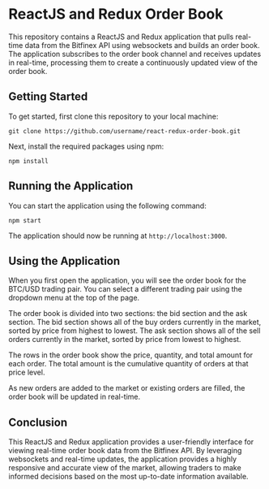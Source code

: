 

# ReactJS and Redux Order Book

This repository contains a ReactJS and Redux application that pulls real-time data from the Bitfinex API using websockets and builds an order book. The application subscribes to the order book channel and receives updates in real-time, processing them to create a continuously updated view of the order book.

## Getting Started

To get started, first clone this repository to your local machine:

```
git clone https://github.com/username/react-redux-order-book.git
```

Next, install the required packages using npm:

```
npm install
```

## Running the Application

You can start the application using the following command:

```
npm start
```

The application should now be running at `http://localhost:3000`.

## Using the Application

When you first open the application, you will see the order book for the BTC/USD trading pair. You can select a different trading pair using the dropdown menu at the top of the page.

The order book is divided into two sections: the bid section and the ask section. The bid section shows all of the buy orders currently in the market, sorted by price from highest to lowest. The ask section shows all of the sell orders currently in the market, sorted by price from lowest to highest.

The rows in the order book show the price, quantity, and total amount for each order. The total amount is the cumulative quantity of orders at that price level.

As new orders are added to the market or existing orders are filled, the order book will be updated in real-time.

## Conclusion

This ReactJS and Redux application provides a user-friendly interface for viewing real-time order book data from the Bitfinex API. By leveraging websockets and real-time updates, the application provides a highly responsive and accurate view of the market, allowing traders to make informed decisions based on the most up-to-date information available.
